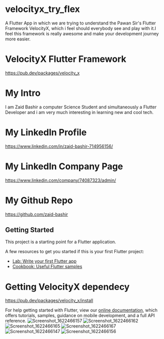 # velocityx_try_flex

A Flutter App in which we are trying to understand the Pawan Sir's Flutter Framework VelocityX,
which i feel should everybody see and play with it.I feel this framework is really awesome and make your development journey more easier.

# VelocityX Flutter Framework
https://pub.dev/packages/velocity_x

# My Intro
I am Zaid Bashir a computer Science Student and simultaneously a Flutter Developer and i am very much interesting in learning new and cool tech.

# My LinkedIn Profile
https://www.linkedin.com/in/zaid-bashir-714956156/

# My LinkedIn Company Page
https://www.linkedin.com/company/74087323/admin/

# My Github Repo
https://github.com/zaid-bashir

## Getting Started

This project is a starting point for a Flutter application.

A few resources to get you started if this is your first Flutter project:

- [Lab: Write your first Flutter app](https://flutter.dev/docs/get-started/codelab)
- [Cookbook: Useful Flutter samples](https://flutter.dev/docs/cookbook)

# Getting VelocityX dependecy
https://pub.dev/packages/velocity_x/install

For help getting started with Flutter, view our
[online documentation](https://flutter.dev/docs), which offers tutorials,
samples, guidance on mobile development, and a full API reference.
![Screenshot_1622466157](https://user-images.githubusercontent.com/53346938/120200064-8b42b680-c241-11eb-9195-6ed9935d04dc.png)
![Screenshot_1622466162](https://user-images.githubusercontent.com/53346938/120200068-8d0c7a00-c241-11eb-99e7-20857a1bd70e.png)
![Screenshot_1622466165](https://user-images.githubusercontent.com/53346938/120200070-8da51080-c241-11eb-9672-f3fdc77fcc67.png)
![Screenshot_1622466167](https://user-images.githubusercontent.com/53346938/120200072-8da51080-c241-11eb-97e8-4d67763caf25.png)
![Screenshot_1622466147](https://user-images.githubusercontent.com/53346938/120200076-8e3da700-c241-11eb-95de-4cf98dcb78aa.png)
![Screenshot_1622466156](https://user-images.githubusercontent.com/53346938/120200080-8ed63d80-c241-11eb-9120-92befabd7087.png)
